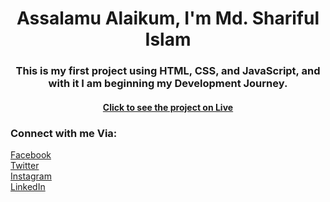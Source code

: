<h1 align="center">Assalamu Alaikum, I'm Md. Shariful Islam</h1>
<h3 align="center">This is my first project using HTML, CSS, and JavaScript, and with it I am beginning my Development Journey.</h3>


<h4 align="center"> <a href="https://shariful797.github.io/beginning-project/" target="blank">Click to see the project on Live</a> </h4>

<h3 align="left">Connect with me Via:</h3>
<p align="left">
<a href="https://www.fb.com/Shariful797" target="blank">Facebook</a>
<br>
<a href="https://www.twitter.com/Shariful797" target="blank">Twitter</a>
<br>
<a href="https://www.instagram.com/Shariful797" target="blank">Instagram</a>
<br>
<a href="https://www.linkedin.com/in/shariful797" target="blank">LinkedIn</a>
</p>

